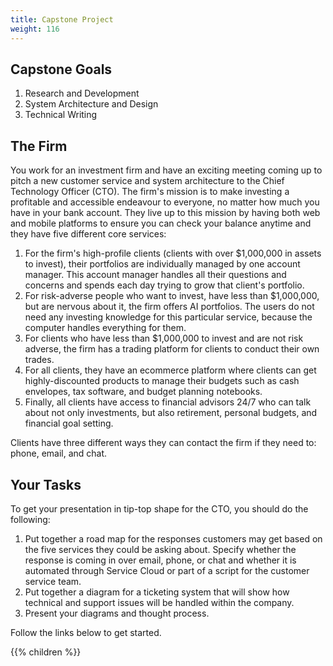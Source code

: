 ```yaml
---
title: Capstone Project 
weight: 116
---
```


## Capstone Goals

1. Research and Development 
2. System Architecture and Design 
3. Technical Writing 

## The Firm

You work for an investment firm and have an exciting meeting coming up to pitch a new customer service and system architecture to the Chief Technology Officer (CTO). The firm's mission is to make investing a profitable and accessible endeavour to everyone, no matter how much you have in your bank account. They live up to this mission by having both web and mobile platforms to ensure you can check your balance anytime and they have five different core services:

1. For the firm's high-profile clients (clients with over $1,000,000 in assets to invest), their portfolios are individually managed by one account manager. This account manager handles all their questions and concerns and spends each day trying to grow that client's portfolio.
1. For risk-adverse people who want to invest, have less than $1,000,000, but are nervous about it, the firm offers AI portfolios. The users do not need any investing knowledge for this particular service, because the computer handles everything for them.
1. For clients who have less than $1,000,000 to invest and are not risk adverse, the firm has a trading platform for clients to conduct their own trades.
1. For all clients, they have an ecommerce platform where clients can get highly-discounted products to manage their budgets such as cash envelopes, tax software, and budget planning notebooks.
1. Finally, all clients have access to financial advisors 24/7 who can talk about not only investments, but also retirement, personal budgets, and financial goal setting.

Clients have three different ways they can contact the firm if they need to: phone, email, and chat. 

## Your Tasks

To get your presentation in tip-top shape for the CTO, you should do the following:

1. Put together a road map for the responses customers may get based on the five services they could be asking about. Specify whether the response is coming in over email, phone, or chat and whether it is automated through Service Cloud or part of a script for the customer service team.
1. Put together a diagram for a ticketing system that will show how technical and support issues will be handled within the company. 
1. Present your diagrams and thought process.

Follow the links below to get started.

{{% children %}}
